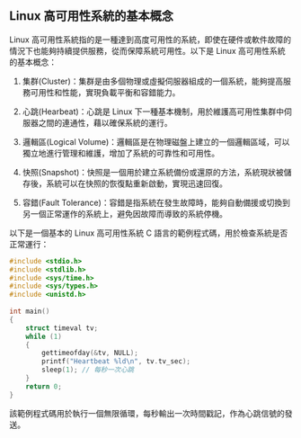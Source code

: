 ## Linux 高可用性系統的基本概念

Linux 高可用性系統指的是一種達到高度可用性的系統，即使在硬件或軟件故障的情況下也能夠持續提供服務，從而保障系統可用性。以下是 Linux 高可用性系統的基本概念：

1. 集群(Cluster)：集群是由多個物理或虛擬伺服器組成的一個系統，能夠提高服務可用性和性能，實現負載平衡和容錯能力。

2. 心跳(Hearbeat)：心跳是 Linux 下一種基本機制，用於維護高可用性集群中伺服器之間的連通性，藉以確保系統的運行。

3. 邏輯區(Logical Volume)：邏輯區是在物理磁盤上建立的一個邏輯區域，可以獨立地進行管理和維護，增加了系統的可靠性和可用性。

4. 快照(Snapshot)：快照是一個用於建立系統備份或還原的方法，系統現狀被儲存後，系統可以在快照的恢復點重新啟動，實現迅速回復。

5. 容錯(Fault Tolerance)：容錯是指系統在發生故障時，能夠自動備援或切換到另一個正常運作的系統上，避免因故障而導致的系統停機。

以下是一個基本的 Linux 高可用性系統 C 語言的範例程式碼，用於檢查系統是否正常運行：

```c
#include <stdio.h>
#include <stdlib.h>
#include <sys/time.h>
#include <sys/types.h>
#include <unistd.h>
 
int main()
{
    struct timeval tv;
    while (1)
    {
        gettimeofday(&tv, NULL);
        printf("Heartbeat %ld\n", tv.tv_sec);
        sleep(1); // 每秒一次心跳
    }
    return 0;
}
```

該範例程式碼用於執行一個無限循環，每秒輸出一次時間戳記，作為心跳信號的發送。